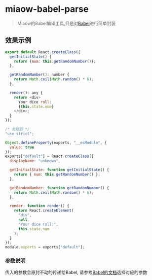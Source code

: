 # miaow-babel-parse

> Miaow的Babel编译工具,只是对[Babel](https://babeljs.io)进行简单封装

## 效果示例

```javascript
export default React.createClass({
  getInitialState() {
    return {num: this.getRandomNumber()};
  },

  getRandomNumber(): number {
    return Math.ceil(Math.random() * 6);
  },

  render(): any {
    return <div>
      Your dice roll:
      {this.state.num}
    </div>;
  }
});

/* 处理后 */
"use strict";

Object.defineProperty(exports, "__esModule", {
  value: true
});
exports["default"] = React.createClass({
  displayName: "unknown",

  getInitialState: function getInitialState() {
    return { num: this.getRandomNumber() };
  },

  getRandomNumber: function getRandomNumber() {
    return Math.ceil(Math.random() * 6);
  },

  render: function render() {
    return React.createElement(
      "div",
      null,
      "Your dice roll:",
      this.state.num
    );
  }
});
module.exports = exports["default"];
```

### 参数说明

传入的参数会原封不动的传递给Babel, 请参考[Babel的文档](https://babeljs.io/docs/usage/options/)选择对应的参数
